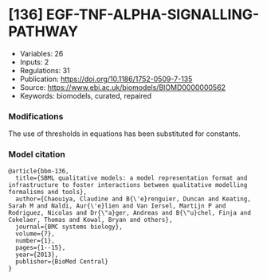 # \[136\] EGF-TNF-ALPHA-SIGNALLING-PATHWAY

 - Variables: 26
 - Inputs: 2
 - Regulations: 31
 - Publication: https://doi.org/10.1186/1752-0509-7-135
 - Source: https://www.ebi.ac.uk/biomodels/BIOMD0000000562
 - Keywords: biomodels, curated, repaired


### Modifications

The use of thresholds in equations has been substituted for constants.

### Model citation

```
@article{bbm-136,
  title={SBML qualitative models: a model representation format and infrastructure to foster interactions between qualitative modelling formalisms and tools},
  author={Chaouiya, Claudine and B{\'e}renguier, Duncan and Keating, Sarah M and Naldi, Aur{\'e}lien and Van Iersel, Martijn P and Rodriguez, Nicolas and Dr{\"a}ger, Andreas and B{\"u}chel, Finja and Cokelaer, Thomas and Kowal, Bryan and others},
  journal={BMC systems biology},
  volume={7},
  number={1},
  pages={1--15},
  year={2013},
  publisher={BioMed Central}
}

```

